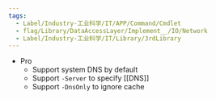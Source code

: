 ```yaml
---
tags:
  - Label/Industry-工业科学/IT/APP/Command/Cmdlet
  - flag/Library/DataAccessLayer/Implement__/IO/Network
  - Label/Industry-工业科学/IT/Library/3rdLibrary
---
```


- Pro
    - Support system DNS by default
    - Support `-Server` to specify [[DNS]]
    - Support `-DnsOnly` to ignore cache
